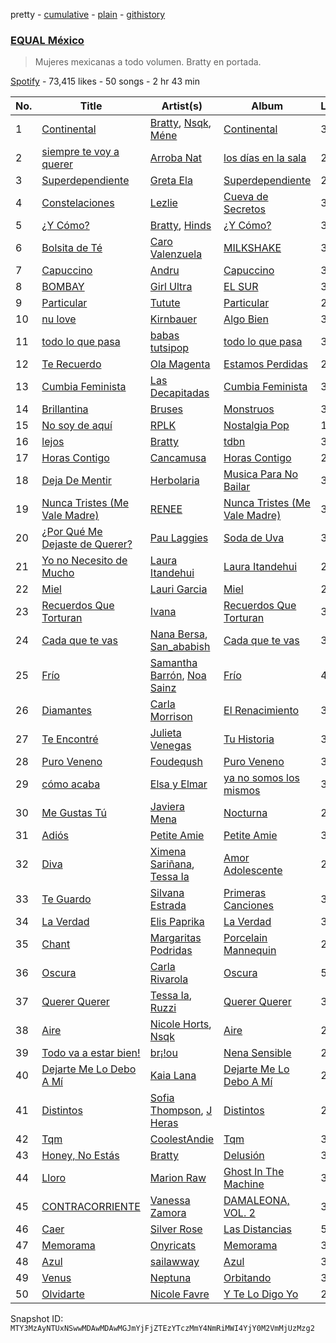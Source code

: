 pretty - [cumulative](/playlists/cumulative/37i9dQZF1DWXoqmNKv7cNC.md) - [plain](/playlists/plain/37i9dQZF1DWXoqmNKv7cNC) - [githistory](https://github.githistory.xyz/mackorone/spotify-playlist-archive/blob/main/playlists/plain/37i9dQZF1DWXoqmNKv7cNC)

### [EQUAL México](https://open.spotify.com/playlist/37i9dQZF1DWXoqmNKv7cNC)

> Mujeres mexicanas a todo volumen\. Bratty en portada.

[Spotify](https://open.spotify.com/user/spotify) - 73,415 likes - 50 songs - 2 hr 43 min

| No. | Title | Artist(s) | Album | Length |
|---|---|---|---|---|
| 1 | [Continental](https://open.spotify.com/track/4ZawkW77BlnpIRMfy2Ur0I) | [Bratty](https://open.spotify.com/artist/0UTzLuwz9RvFOCnwAZjUxn), [Nsqk](https://open.spotify.com/artist/1jtvmXiemNFkPO11NMdjfu), [Méne](https://open.spotify.com/artist/5r3DSRaJz8ckIw4XPH9Whd) | [Continental](https://open.spotify.com/album/7sruuQX41NKTVl5kAzp5ME) | 3:24 |
| 2 | [siempre te voy a querer](https://open.spotify.com/track/6HVnd5EXfbaLU4YuYElXEe) | [Arroba Nat](https://open.spotify.com/artist/4Srl3qf5e1RfnXi5wBlIL4) | [los días en la sala](https://open.spotify.com/album/6E2TF0rYiJCwIxyLqP61GE) | 2:43 |
| 3 | [Superdependiente](https://open.spotify.com/track/0NqzRK0JcMpcvv7c21tu3R) | [Greta Ela](https://open.spotify.com/artist/5c8L3nGznkMGwbmyMKVIl8) | [Superdependiente](https://open.spotify.com/album/2ed6coeNxYURUDCMDaW20t) | 2:56 |
| 4 | [Constelaciones](https://open.spotify.com/track/1kBuKmsiJT96y4wpS1jsqj) | [Lezlie](https://open.spotify.com/artist/278VaSr9ONC7O8n0CXm4Fg) | [Cueva de Secretos](https://open.spotify.com/album/2sGNUy7XVBfWWt12KSQw0i) | 3:07 |
| 5 | [¿Y Cómo?](https://open.spotify.com/track/0VZ2en9UGr6NgVUyOkAUdO) | [Bratty](https://open.spotify.com/artist/0UTzLuwz9RvFOCnwAZjUxn), [Hinds](https://open.spotify.com/artist/4piFCokRN13muTud5Y2lhz) | [¿Y Cómo?](https://open.spotify.com/album/4xSBOP3G0xHYGEOCPaUwoT) | 3:32 |
| 6 | [Bolsita de Té](https://open.spotify.com/track/0HBJDer8dheYaovDdpTU1X) | [Caro Valenzuela](https://open.spotify.com/artist/1FnofQUJuuKmigKaan0XT3) | [MILKSHAKE](https://open.spotify.com/album/0S6rN3MSTBxpnmYKPXsm0b) | 3:17 |
| 7 | [Capuccino](https://open.spotify.com/track/6nuLwhZNQt6k0HxYoM1nET) | [Andru](https://open.spotify.com/artist/3oOQ670Uw0UyVnmj9XM58W) | [Capuccino](https://open.spotify.com/album/2TQcTnuyLD0RyVqMItP2bj) | 3:49 |
| 8 | [BOMBAY](https://open.spotify.com/track/6rQYdEoWTZZBqCJexRei11) | [Girl Ultra](https://open.spotify.com/artist/7i1CyQ1fogh4bkj3EPj3ls) | [EL SUR](https://open.spotify.com/album/1sHYyBeTBczpD87Bt3f8rz) | 3:06 |
| 9 | [Particular](https://open.spotify.com/track/4eylnUNVTEDfJBjaYZfOY0) | [Tutute](https://open.spotify.com/artist/2RfPdsNKTM3NFPjUiZvtmV) | [Particular](https://open.spotify.com/album/7Dj1liDpVKUw7ZI4a6mJFd) | 2:40 |
| 10 | [nu love](https://open.spotify.com/track/0wNcVSZaQVTqSnx8i9FiZy) | [Kirnbauer](https://open.spotify.com/artist/76KihzDzdR7li8RPVY50EA) | [Algo Bien](https://open.spotify.com/album/1aKgmFYfBumxu4Idks5XAd) | 3:29 |
| 11 | [todo lo que pasa](https://open.spotify.com/track/0BkhmwWZOCcQEMO3je2lZQ) | [babas tutsipop](https://open.spotify.com/artist/0AkKSLTBRMdJBQU3olOlMv) | [todo lo que pasa](https://open.spotify.com/album/3efcjft7NVnRr20mD5JveU) | 3:42 |
| 12 | [Te Recuerdo](https://open.spotify.com/track/4GX6vpLfgIjC7l8OslTm3A) | [Ola Magenta](https://open.spotify.com/artist/19m31uyfQ0ewdhrMqpuRxo) | [Estamos Perdidas](https://open.spotify.com/album/1r0MINXxS9jZqLGGWv6fvJ) | 2:35 |
| 13 | [Cumbia Feminista](https://open.spotify.com/track/7M2mgKUSxmjHumNkwpjN2d) | [Las Decapitadas](https://open.spotify.com/artist/0NEkSiH8k5fTu30jlK2UdQ) | [Cumbia Feminista](https://open.spotify.com/album/51CRWf9nKbj5OWlKLudBuZ) | 3:53 |
| 14 | [Brillantina](https://open.spotify.com/track/3s8adoST6a6F2X01hA4g2s) | [Bruses](https://open.spotify.com/artist/5bRLeMl4Tnozmg9wR1pY7y) | [Monstruos](https://open.spotify.com/album/5eBqDH63grduGAMyVGiYRe) | 3:44 |
| 15 | [No soy de aquí](https://open.spotify.com/track/3SgKzvkNojXk1l9nIRzqky) | [RPLK](https://open.spotify.com/artist/1tuzO0TeRF6KAKsSbHD46g) | [Nostalgia Pop](https://open.spotify.com/album/3kNLywiQeiYFDuLOeJat5I) | 1:36 |
| 16 | [lejos](https://open.spotify.com/track/2ehzgbfJuRUvEB4Pkm4Ic1) | [Bratty](https://open.spotify.com/artist/0UTzLuwz9RvFOCnwAZjUxn) | [tdbn](https://open.spotify.com/album/4IYxAA0c0p5TBWlBdLdx5T) | 3:22 |
| 17 | [Horas Contigo](https://open.spotify.com/track/5LsqbIej8JeVAMCD5mZKCJ) | [Cancamusa](https://open.spotify.com/artist/6GSnSFc0O2JMkPkGcBFsNc) | [Horas Contigo](https://open.spotify.com/album/0M2juBtEpeh1WRg3VmaNfe) | 2:39 |
| 18 | [Deja De Mentir](https://open.spotify.com/track/2Jg2Wkt2KzgJ8ADnpZBlSp) | [Herbolaria](https://open.spotify.com/artist/5DrflPAe5ZoSkw2FtxrnZW) | [Musica Para No Bailar](https://open.spotify.com/album/5SMT6pJhUmDp8zwSAoJG5Y) | 3:23 |
| 19 | [Nunca Tristes \(Me Vale Madre\)](https://open.spotify.com/track/3LWay44eeYFEh27Gf1UA7J) | [RENEE](https://open.spotify.com/artist/2pbO2XyPJGWz2s0OZeD4pR) | [Nunca Tristes \(Me Vale Madre\)](https://open.spotify.com/album/5YoNvYemEqvFVdWicpjPe8) | 3:24 |
| 20 | [¿Por Qué Me Dejaste de Querer?](https://open.spotify.com/track/1OTOkERTpKKPYB8Wp06Ep4) | [Pau Laggies](https://open.spotify.com/artist/4yxXxMpC0bNGbc1LePew2t) | [Soda de Uva](https://open.spotify.com/album/54waWoWfW7gIfuZ4EvdrXc) | 3:16 |
| 21 | [Yo no Necesito de Mucho](https://open.spotify.com/track/6lEr0uF4mJJAODSXfQ6WvR) | [Laura Itandehui](https://open.spotify.com/artist/3uxDXFazxpQa87VTMJAdcK) | [Laura Itandehui](https://open.spotify.com/album/4LS3jrPzt2givh5P1n98Ot) | 2:51 |
| 22 | [Miel](https://open.spotify.com/track/6ohTBTmcNHe9UzvxAgA9wJ) | [Lauri Garcia](https://open.spotify.com/artist/4RH5rQ6kwIASIwZxWUBNTS) | [Miel](https://open.spotify.com/album/5ARQqCgouMHuaCwIGLeh5B) | 2:04 |
| 23 | [Recuerdos Que Torturan](https://open.spotify.com/track/6cZXekrGcyPkuTAUiyKzIW) | [Ivana](https://open.spotify.com/artist/5AXxk4cxkMNsTb4TtwLAQJ) | [Recuerdos Que Torturan](https://open.spotify.com/album/7K5xL0QYU1brmPwpWSYA2L) | 3:30 |
| 24 | [Cada que te vas](https://open.spotify.com/track/6fzujWT5UDLtEd2iDthCft) | [Nana Bersa](https://open.spotify.com/artist/7IzUZBSNYIuW7R5neM3AVq), [San\_ababish](https://open.spotify.com/artist/0pDqCh7knLvGC8CCZagM7z) | [Cada que te vas](https://open.spotify.com/album/1T7SrgEt6SRsOf58TxiADW) | 3:16 |
| 25 | [Frío](https://open.spotify.com/track/3J1nlJLXVzSVgVEYhR6zPY) | [Samantha Barrón](https://open.spotify.com/artist/0zfvfy9XlborSqXNRhi8Bk), [Noa Sainz](https://open.spotify.com/artist/3kN2uYBnEM2IqRxa69sxkr) | [Frío](https://open.spotify.com/album/0cBb2v72QQychZ8tuOyWCp) | 4:04 |
| 26 | [Diamantes](https://open.spotify.com/track/7HPVL1OrloOoaW2E9zAssr) | [Carla Morrison](https://open.spotify.com/artist/0XK6kT7xcZAlcYrNjOgzJe) | [El Renacimiento](https://open.spotify.com/album/7zQtZ4vMqrLoXe0pWxAExt) | 3:17 |
| 27 | [Te Encontré](https://open.spotify.com/track/7jcOfJG3z9Bt543UQSg72w) | [Julieta Venegas](https://open.spotify.com/artist/2QWIScpFDNxmS6ZEMIUvgm) | [Tu Historia](https://open.spotify.com/album/5e3dSyeSBjthMeTcNJ6VBF) | 3:32 |
| 28 | [Puro Veneno](https://open.spotify.com/track/4IKsVaMdeExFMDpA5cdkA7) | [Foudeqush](https://open.spotify.com/artist/0XFgM33h3Ls5tj1M9IKUWd) | [Puro Veneno](https://open.spotify.com/album/1M9FPkp4Za2dtH2JJAaRlS) | 3:16 |
| 29 | [cómo acaba](https://open.spotify.com/track/4PbKNrqL6I3jzUrwWgzinP) | [Elsa y Elmar](https://open.spotify.com/artist/5nKGeITSNCVP76muyOlszy) | [ya no somos los mismos](https://open.spotify.com/album/7MaRtS1x0WlCKm3j8PJ0jH) | 3:44 |
| 30 | [Me Gustas Tú](https://open.spotify.com/track/5rKuJ17ulyXWrqtLKS4sFM) | [Javiera Mena](https://open.spotify.com/artist/6c0qylj1D1gqcUUN2P8Ofp) | [Nocturna](https://open.spotify.com/album/5vU4ilAXgThxcO2wEuPuk3) | 2:29 |
| 31 | [Adiós](https://open.spotify.com/track/123UeWJztoJyAxznBSR0bh) | [Petite Amie](https://open.spotify.com/artist/79C3hxvHZM7O041gO8YQmw) | [Petite Amie](https://open.spotify.com/album/1lVmQ8Kz0ORsjDIqOilw9O) | 3:24 |
| 32 | [Diva](https://open.spotify.com/track/3F5noAzNQwxdJbUyKg3koP) | [Ximena Sariñana](https://open.spotify.com/artist/7plUpXSFcSJUZSiZAoXqr1), [Tessa Ia](https://open.spotify.com/artist/2Bo0gW1bqWSjD27xOcVtjg) | [Amor Adolescente](https://open.spotify.com/album/1JSWqKre0vDwPfDohpfyqt) | 2:52 |
| 33 | [Te Guardo](https://open.spotify.com/track/1cvSHX6jBzX93A6b6Q1j3K) | [Silvana Estrada](https://open.spotify.com/artist/72VywtXEoONiBLNu3ibGI7) | [Primeras Canciones](https://open.spotify.com/album/2MTdMQ9S3ro39aKgQMmms3) | 3:21 |
| 34 | [La Verdad](https://open.spotify.com/track/41e6XAUwzXXu9CcKqYtOoa) | [Elis Paprika](https://open.spotify.com/artist/7LVz7xRg5YcXb6bD5JZRtk) | [La Verdad](https://open.spotify.com/album/5liRXIIe5NXzgqR1c1qvjn) | 3:24 |
| 35 | [Chant](https://open.spotify.com/track/6pKvElED42v75oO0nH4YXg) | [Margaritas Podridas](https://open.spotify.com/artist/5O9NicFLG2F9Xr7OHxmrb7) | [Porcelain Mannequin](https://open.spotify.com/album/5oz4aT96AefgoZvAzfOA71) | 2:37 |
| 36 | [Oscura](https://open.spotify.com/track/3a0DgXHtMGF5hKyWdHNCNt) | [Carla Rivarola](https://open.spotify.com/artist/2zx6gMuW2mPXl4WJx4lgGK) | [Oscura](https://open.spotify.com/album/4rEaGNKGLMBtd3T2TJrXx4) | 5:14 |
| 37 | [Querer Querer](https://open.spotify.com/track/2iR2CH29Oya76P3cg99Ns2) | [Tessa Ia](https://open.spotify.com/artist/2Bo0gW1bqWSjD27xOcVtjg), [Ruzzi](https://open.spotify.com/artist/1hjFlLW9xl3RCn7IWPSmxY) | [Querer Querer](https://open.spotify.com/album/17sfERphTZkMfRkIzKFVHh) | 3:27 |
| 38 | [Aire](https://open.spotify.com/track/6KD13DHZyT3hRvcVg1sZfZ) | [Nicole Horts](https://open.spotify.com/artist/1PdyY069YiAkmKdnx6odux), [Nsqk](https://open.spotify.com/artist/1jtvmXiemNFkPO11NMdjfu) | [Aire](https://open.spotify.com/album/3JUzKnPSx25f6XGmFlmOQM) | 2:54 |
| 39 | [Todo va a estar bien!](https://open.spotify.com/track/2ib2GzeIj4r6SLUqXXzMdo) | [br¡!ou](https://open.spotify.com/artist/1aeULpq2BfiDZV5eb97Swz) | [Nena Sensible](https://open.spotify.com/album/0wDvpPDLRl0kZyJ4KJbr5r) | 2:29 |
| 40 | [Dejarte Me Lo Debo A Mí](https://open.spotify.com/track/1CRBY26daf3yAsWbvHX92C) | [Kaia Lana](https://open.spotify.com/artist/2w1kIJBDjYnpHHVLiTn3FJ) | [Dejarte Me Lo Debo A Mí](https://open.spotify.com/album/4397xi3fziM3qSYKDhSpEj) | 2:47 |
| 41 | [Distintos](https://open.spotify.com/track/4hw9Y2bv19kOb6o02cViiF) | [Sofia Thompson](https://open.spotify.com/artist/20OEbPt9V1o5T7jo1ZLGdK), [J Heras](https://open.spotify.com/artist/3MItNga2j91Iul6BYGWEoE) | [Distintos](https://open.spotify.com/album/17tM3A86mfYvnxwq4k3xdP) | 2:44 |
| 42 | [Tqm](https://open.spotify.com/track/1vLoNyIDBKikOd8jNMAEOs) | [CoolestAndie](https://open.spotify.com/artist/2TBvQNXLncWIE3ZcuRHSUr) | [Tqm](https://open.spotify.com/album/46iWmNM0KiEGVCR1crEO6Q) | 3:36 |
| 43 | [Honey, No Estás](https://open.spotify.com/track/4tiMBMyoWSRPmLHg16VpUs) | [Bratty](https://open.spotify.com/artist/0UTzLuwz9RvFOCnwAZjUxn) | [Delusión](https://open.spotify.com/album/30OWJ1eBG8vQOfN1Gk5uYN) | 3:27 |
| 44 | [Lloro](https://open.spotify.com/track/2eEIKn5hRMjeTiHlwlpBqZ) | [Marion Raw](https://open.spotify.com/artist/1BRIIX1uolmIQV9PrcedGj) | [Ghost In The Machine](https://open.spotify.com/album/3Yc31Lta4Yr3Sn0UlsdSPi) | 3:24 |
| 45 | [CONTRACORRIENTE](https://open.spotify.com/track/3OUPakC6nPE5MvmvqbyLsS) | [Vanessa Zamora](https://open.spotify.com/artist/3IZxs4ZukiitIk8vkAPAxC) | [DAMALEONA, VOL\. 2](https://open.spotify.com/album/3TTRrj2mJcy3okuQi7OVSv) | 3:25 |
| 46 | [Caer](https://open.spotify.com/track/4ISBnFzh1VdY0lybDzFQxK) | [Silver Rose](https://open.spotify.com/artist/2JGwyKMo0j1SIbEcbA0QBP) | [Las Distancias](https://open.spotify.com/album/6iw6U4obwRM38eN7JZ33Dm) | 5:11 |
| 47 | [Memorama](https://open.spotify.com/track/1RwfOUcqGihjrAggW9kNZM) | [Onyricats](https://open.spotify.com/artist/5jkxhCPVAKnHBSGxS9wSyn) | [Memorama](https://open.spotify.com/album/0yVZlLrh8iEt4JowbjlaWN) | 3:35 |
| 48 | [Azul](https://open.spotify.com/track/5ft3oLnoWPgrH7xMf5auO7) | [sailawway](https://open.spotify.com/artist/7tg2hHygz0gM2dq5PrNH2q) | [Azul](https://open.spotify.com/album/4SQJqQE51LU9pTWX0zC7s6) | 3:06 |
| 49 | [Venus](https://open.spotify.com/track/7Iu37tjFzMoCzFeVjjwSw4) | [Neptuna](https://open.spotify.com/artist/6zucgTdBIrQ7ULFhw7MG1G) | [Orbitando](https://open.spotify.com/album/2WX8hAKuu55kXM3xxYAbPL) | 3:40 |
| 50 | [Olvidarte](https://open.spotify.com/track/1sq5yMUQfFvrJ62WfBUSNW) | [Nicole Favre](https://open.spotify.com/artist/6CxqJ4K3JEBR1fz2lQJNN1) | [Y Te Lo Digo Yo](https://open.spotify.com/album/5c1Tq06BqlqyiMlFZKGlxg) | 2:17 |

Snapshot ID: `MTY3MzAyNTUxNSwwMDAwMDAwMGJmYjFjZTEzYTczMmY4NmRiMWI4YjY0M2VmMjUzMzg2`
